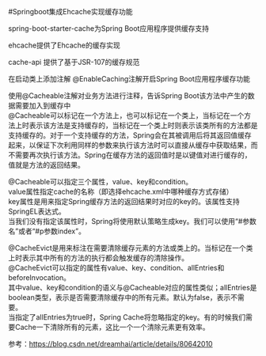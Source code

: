 #Springboot集成Ehcache实现缓存功能

spring-boot-starter-cache为Spring Boot应用程序提供缓存支持

ehcache提供了Ehcache的缓存实现

cache-api 提供了基于JSR-107的缓存规范


在启动类上添加注解 @EnableCaching注解开启Spring Boot应用程序缓存功能 


使用@Cacheable注解对业务方法进行注释，告诉Spring Boot该方法中产生的数据需要加入到缓存中      
@Cacheable可以标记在一个方法上，也可以标记在一个类上，当标记在一个方法上时表示该方法是支持缓存的，当标记在一个类上时则表示该类所有的方法都是支持缓存的。对于一个支持缓存的方法，Spring会在其被调用后将其返回值缓存起来，以保证下次利用同样的参数来执行该方法时可以直接从缓存中获取结果，而不需要再次执行该方法。Spring在缓存方法的返回值时是以键值对进行缓存的，值就是方法的返回结果。

@Cacheable可以指定三个属性，value、key和condition。         
value属性指定cache的名称（即选择ehcache.xml中哪种缓存方式存储）     
key属性是用来指定Spring缓存方法的返回结果时对应的key的。该属性支持SpringEL表达式。     
当我们没有指定该属性时，Spring将使用默认策略生成key。我们可以使用“#参数名”或者“#p参数index”。


@CacheEvict是用来标注在需要清除缓存元素的方法或类上的。当标记在一个类上时表示其中所有的方法的执行都会触发缓存的清除操作。     
@CacheEvict可以指定的属性有value、key、condition、allEntries和beforeInvocation。      
其中value、key和condition的语义与@Cacheable对应的属性类似；allEntries是boolean类型，表示是否需要清除缓存中的所有元素。默认为false，表示不需要。      
当指定了allEntries为true时，Spring Cache将忽略指定的key。有的时候我们需要Cache一下清除所有的元素，这比一个一个清除元素更有效率。       



参考：https://blog.csdn.net/dreamhai/article/details/80642010




